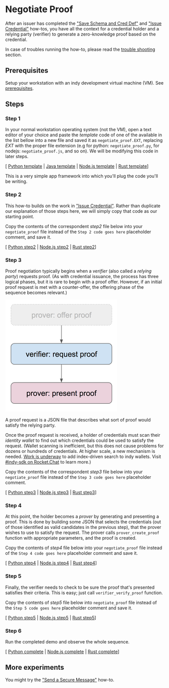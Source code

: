 # Negotiate Proof

After an issuer has completed the ["Save Schema and Cred Def"](../save-schema-and-cred-def/README.md)
and ["Issue Credential"](../issue-credential/README.md) how-tos, you have
all the context for a credential holder and a relying party (verifier)
to generate a zero-knowledge proof based on the credential.

In case of troubles running the how-to, please read the [trouble shooting](../trouble-shooting.md) section.

## Prerequisites

Setup your workstation with an indy development virtual machine (VM). See [prerequisites](../prerequisites.md).

## Steps

### Step 1

In your normal workstation operating system (not the VM), open a text editor of your
choice and paste the *template* code of one of the available in the list bellow into 
a new file and saved it as `negotiate_proof.EXT`, replacing *EXT* with the proper file 
extension (e.g for python: `negotiate_proof.py`, for nodejs: `negotiate_proof.js`, and so on). 
We will be modifying this code in later steps.

[ [Python template](python/template.py) | [Java template](java/README.md) | [Node.js template](nodejs/template.js) | [Rust template](rust/src/template.rs)]

This is a very simple app framework into which you'll plug the code
you'll be writing.

### Step 2

This how-to builds on the work in ["Issue Credential"](../issue-credential/README.md).
Rather than duplicate our explanation of those steps here, we will simply
copy that code as our starting point.

Copy the contents of the correspondent *step2* file below into your `negotiate_proof` file 
instead of the `Step 2 code goes here` placeholder comment, and save it.

[ [Python step2](python/step2.py) | [Node.js step2](nodejs/step2.js) | [Rust step2](rust/src/step2.rs)]

### Step 3

Proof negotiation typically begins when a *verifier* (also called a *relying party*)
requests proof. (As with credential issuance, the process has three logical
phases, but it is rare to begin with a proof offer. However, if an initial
proof request is met with a counter-offer, the offering phase of the
sequence becomes relevant.)

![3 phases of proof negotiation; first phase is uncommon](3-phases.png)

A proof request is a JSON file that describes what sort of
proof would satisfy the relying party.

Once the proof request is received, a holder of credentials must scan their
*identity wallet* to find out which credentials could be used to satisfy
the request. (Wallet scanning is inefficient, but this does not cause
problems for dozens or hundreds of credentials. At higher scale, a new
mechanism is needed.
[Work is underway](https://docs.google.com/presentation/d/1X6F9QVG8M4PqQQLLL_5I6aQ5z7CCpYyYHBNKYMlsqXc/edit#slide=id.g31e3a419cd_0_67)
to add index-driven search to indy wallets. Visit
[#indy-sdk on Rocket.Chat](https://chat.hyperledger.org/channel/indy-sdk)
to learn more.)

Copy the contents of the correspondent *step3* file below into your `negotiate_proof` 
file instead of the `Step 3 code goes here` placeholder comment.

[ [Python step3](python/step3.py) | [Node.js step3](nodejs/step3.js) | [Rust step3](rust/src/step3.rs)]

### Step 4

At this point, the holder becomes a *prover* by generating and presenting
a proof. This is done by building some JSON that selects the credentials
(out of those identified as valid candidates in the previous step),
that the prover wishes to use to satisfy the request. The prover calls
`prover_create_proof` function with appropriate parameters, and the
proof is created.

Copy the contents of *step4* file below into your `negotiate_proof` file instead of 
the `Step 4 code goes here` placeholder comment and save it.

[ [Python step4](python/step4.py) | [Node.js step4](nodejs/step4.js) | [Rust step4](rust/src/step4.rs)]

### Step 5

Finally, the verifier needs to check to be sure the proof that's presented
satisfies their criteria. This is easy; just call `verifier_verify_proof` function.

Copy the contents of *step5* file below into `negotiate_proof` file instead of 
the `Step 5 code goes here` placeholder comment and save it.

[ [Python step5](python/step5.py) | [Node.js step5](nodejs/step5.js) | [Rust step5](rust/src/step5.rs)]

### Step 6

Run the completed demo and observe the whole sequence.

[ [Python complete](python/negotiate_proof.py) | [Node.js complete](nodejs/negotiateProof.js) | [Rust complete](rust/src/negotiate-proof.rs)]

## More experiments

You might try the ["Send a Secure Message"](../send-secure-msg/README.md) how-to.
